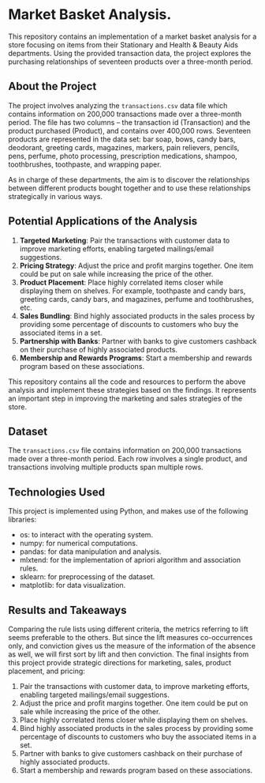 # Market Basket Analysis.

This repository contains an implementation of a market basket analysis for a store focusing on items from their Stationary and Health & Beauty Aids departments. Using the provided transaction data, the project explores the purchasing relationships of seventeen products over a three-month period.

## About the Project

The project involves analyzing the `transactions.csv` data file which contains information on 200,000 transactions made over a three-month period. The file has two columns – the transaction id (Transaction) and the product purchased (Product), and contains over 400,000 rows. Seventeen products are represented in the data set: bar soap, bows, candy bars, deodorant, greeting cards, magazines, markers, pain relievers, pencils, pens, perfume, photo processing, prescription medications, shampoo, toothbrushes, toothpaste, and wrapping paper.

As in charge of these departments, the aim is to discover the relationships between different products bought together and to use these relationships strategically in various ways. 

## Potential Applications of the Analysis

1. **Targeted Marketing**: Pair the transactions with customer data to improve marketing efforts, enabling targeted mailings/email suggestions.
2. **Pricing Strategy**: Adjust the price and profit margins together. One item could be put on sale while increasing the price of the other.
3. **Product Placement**: Place highly correlated items closer while displaying them on shelves. For example, toothpaste and candy bars, greeting cards, candy bars, and magazines, perfume and toothbrushes, etc.
4. **Sales Bundling**: Bind highly associated products in the sales process by providing some percentage of discounts to customers who buy the associated items in a set.
5. **Partnership with Banks**: Partner with banks to give customers cashback on their purchase of highly associated products.
6. **Membership and Rewards Programs**: Start a membership and rewards program based on these associations.

This repository contains all the code and resources to perform the above analysis and implement these strategies based on the findings. It represents an important step in improving the marketing and sales strategies of the store.

## Dataset

The `transactions.csv` file contains information on 200,000 transactions made over a three-month period. Each row involves a single product, and transactions involving multiple products span multiple rows.

## Technologies Used

This project is implemented using Python, and makes use of the following libraries:

- os: to interact with the operating system.
- numpy: for numerical computations.
- pandas: for data manipulation and analysis.
- mlxtend: for the implementation of apriori algorithm and association rules.
- sklearn: for preprocessing of the dataset.
- matplotlib: for data visualization.

## Results and Takeaways

Comparing the rule lists using different criteria, the metrics referring to lift seems preferable to the others. But since the lift measures co-occurrences only, and conviction gives us the measure of the information of the absence as well, we will first sort by lift and then conviction. The final insights from this project provide strategic directions for marketing, sales, product placement, and pricing:

1. Pair the transactions with customer data, to improve marketing efforts, enabling targeted mailings/email suggestions.
2. Adjust the price and profit margins together. One item could be put on sale while increasing the price of the other.
3. Place highly correlated items closer while displaying them on shelves.
4. Bind highly associated products in the sales process by providing some percentage of discounts to customers who buy the associated items in a set.
5. Partner with banks to give customers cashback on their purchase of highly associated products.
6. Start a membership and rewards program based on these associations.
